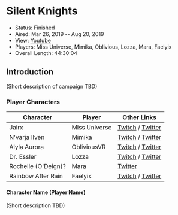 # Silent Knights

* Status: Finished
* Aired: Mar 26, 2019 -- Aug 20, 2019
* View: [Youtube](https://www.youtube.com/watch?v=YYFgF51Dwok&list=PLfASEnzB7i1YfW7y5YlzneMjhMZViyHSO)
* Players: Miss Universe, Mimika, Oblivious, Lozza, Mara, Faelyix
* Overall Length: 44:30:04

## Introduction

(Short description of campaign TBD)

### Player Characters

|**Character**| **Player**|**Other Links**|
| ------ | ------ | ------ |
|Jairx| Miss Universe |[Twitch](https://www.twitch.tv/Miss_Universe) / [Twitter](https://twitter.com/InvaderCristi)|
|N'varja Ilven| Mimika|[Twitch](https://www.twitch.tv/Mimika) / [Twitter](https://twitter.com/Mimika____) |
|Alyla Aurora | ObliviousVR|[Twitch](https://www.twitch.tv/ObliviousVR) / [Twitter](https://twitter.com/ObliviousVR) |
|Dr. Essler| Lozza|[Twitch](https://www.twitch.tv/starstainstuff) / [Twitter](https://twitter.com/StarStainStuff)|
|Rochelle (O'Deign)?| Mara  |[Twitter](https://twitter.com/MNaiade)|
|Rainbow After Rain| Faelyix|[Twitch](https://www.twitch.tv/ah_faelyix) / [Twitter](https://twitter.com/AH_Faelyix) |

#### Character Name (Player Name)

(Short description TBD)
